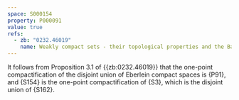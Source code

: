 ```yaml
---
space: S000154
property: P000091
value: true
refs:
  - zb: "0232.46019"
    name: Weakly compact sets - their topological properties and the Banach spaces they generate (J. Lindenstrauss)
---
```


It follows from Proposition 3.1 of {{zb:0232.46019}} that the one-point compactification of the disjoint union of Eberlein compact spaces is {P91},
and {S154} is the one-point compactification of {S3}, which is the disjoint union of {S162}.
